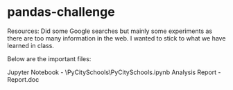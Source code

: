 # pandas-challenge

Resources:
Did some Google searches but mainly some experiments as there are too many information in the web.
I wanted to stick to what we have learned in class.


Below are the important files:

Jupyter Notebook - \PyCitySchools\PyCitySchools.ipynb
Analysis Report - Report.doc
